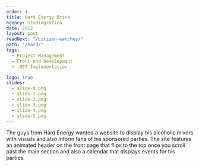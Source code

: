 ```yaml
---
order: 1
title: Hard Energy Drink
agency: Studiografica
date: 2012
layout: post
readNext: "/citizen-watches/"
path: "/hard/"
tags:
  - Project Management
  - Front-end Development
  - .NET Implementation

logo: true
slides:
  - slide-0.png
  - slide-1.png
  - slide-2.png
  - slide-3.png
  - slide-4.png
  - slide-5.png
---
```

The guys from Hard Energy wanted a website to display his alcoholic mixers with visuals and also inform fans of his sponsored parties. The site features an animated header on the front page that flips to the top once you scroll past the main section and also a calendar that displays events for his parties.
